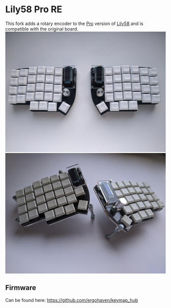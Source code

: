 # Lily58 Pro RE
This fork adds a rotary encoder to the [Pro](https://github.com/kata0510/Lily58/tree/master/Pro) version of [Lily58](https://github.com/kata0510/Lily58) and is compatible with the original board.  
![Lily58-Pic](lily58.jpg)
![Lily58-Tenting](lily58-tent.jpg)


## Firmware
Can be found here: https://github.com/ergohaven/keymap_hub
